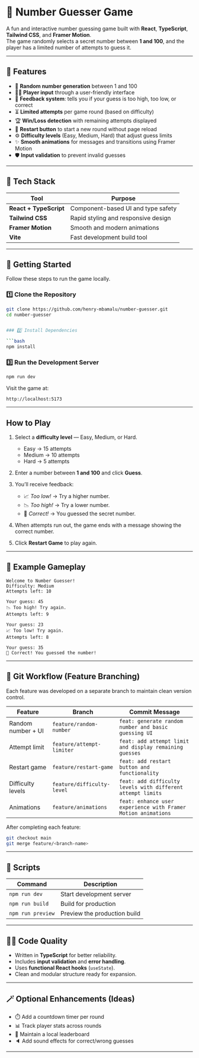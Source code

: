 # 🎯 Number Guesser Game

A fun and interactive number guessing game built with **React**, **TypeScript**, **Tailwind CSS**, and **Framer Motion**.  
The game randomly selects a secret number between **1 and 100**, and the player has a limited number of attempts to guess it.

---

## 🧩 Features

- 🎲 **Random number generation** between 1 and 100  
- 🧑‍💻 **Player input** through a user-friendly interface  
- 💬 **Feedback system**: tells you if your guess is too high, too low, or correct  
- ⏳ **Limited attempts** per game round (based on difficulty)  
- 🏆 **Win/Loss detection** with remaining attempts displayed  
- 🔁 **Restart button** to start a new round without page reload  
- ⚙️ **Difficulty levels** (Easy, Medium, Hard) that adjust guess limits  
- ✨ **Smooth animations** for messages and transitions using Framer Motion  
- 🛡️ **Input validation** to prevent invalid guesses  

---

## 🧱 Tech Stack

| Tool | Purpose |
|------|----------|
| **React + TypeScript** | Component-based UI and type safety |
| **Tailwind CSS** | Rapid styling and responsive design |
| **Framer Motion** | Smooth and modern animations |
| **Vite** | Fast development build tool |

---

## 🚀 Getting Started

Follow these steps to run the game locally.

### 1️⃣ Clone the Repository
```bash
git clone https://github.com/henry-mbamalu/number-guesser.git
cd number-guesser


### 2️⃣ Install Dependencies

```bash
npm install
```

### 3️⃣ Run the Development Server

```bash
npm run dev
```

Visit the game at:

```
http://localhost:5173
```

---

## How to Play

1. Select a **difficulty level** — Easy, Medium, or Hard.

   * Easy → 15 attempts
   * Medium → 10 attempts
   * Hard → 5 attempts

2. Enter a number between **1 and 100** and click **Guess**.

3. You’ll receive feedback:

   * 📈 *Too low!* → Try a higher number.
   * 📉 *Too high!* → Try a lower number.
   * 🎉 *Correct!* → You guessed the secret number.

4. When attempts run out, the game ends with a message showing the correct number.

5. Click **Restart Game** to play again.

---

## 🧠 Example Gameplay

```
Welcome to Number Guesser!
Difficulty: Medium
Attempts left: 10

Your guess: 45
📉 Too high! Try again.
Attempts left: 9

Your guess: 23
📈 Too low! Try again.
Attempts left: 8

Your guess: 35
🎉 Correct! You guessed the number!
```

---

## 🌿 Git Workflow (Feature Branching)

Each feature was developed on a separate branch to maintain clean version control.

| Feature            | Branch                     | Commit Message                                                |
| ------------------ | -------------------------- | ------------------------------------------------------------- |
| Random number + UI | `feature/random-number`    | `feat: generate random number and basic guessing UI`          |
| Attempt limit      | `feature/attempt-limiter`  | `feat: add attempt limit and display remaining guesses`       |
| Restart game       | `feature/restart-game`     | `feat: add restart button and functionality`                  |
| Difficulty levels  | `feature/difficulty-level` | `feat: add difficulty levels with different attempt limits`   |
| Animations         | `feature/animations`       | `feat: enhance user experience with Framer Motion animations` |

After completing each feature:

```bash
git checkout main
git merge feature/<branch-name>
```

---

## 🧰 Scripts

| Command           | Description                  |
| ----------------- | ---------------------------- |
| `npm run dev`     | Start development server     |
| `npm run build`   | Build for production         |
| `npm run preview` | Preview the production build |

---

## 🧑‍💻 Code Quality

* Written in **TypeScript** for better reliability.
* Includes **input validation** and **error handling**.
* Uses **functional React hooks** (`useState`).
* Clean and modular structure ready for expansion.

---

## 🪄 Optional Enhancements (Ideas)

* ⏱️ Add a countdown timer per round
* 📊 Track player stats across rounds
* 🏅 Maintain a local leaderboard
* 🔈 Add sound effects for correct/wrong guesses

---
